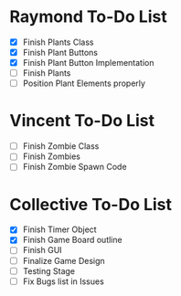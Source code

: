 # Raymond To-Do List
- [x] Finish Plants Class
- [x] Finish Plant Buttons
- [x] Finish Plant Button Implementation
- [ ] Finish Plants
- [ ] Position Plant Elements properly

# Vincent To-Do List
- [ ] Finish Zombie Class
- [ ] Finish Zombies
- [ ] Finish Zombie Spawn Code

# Collective To-Do List
- [x] Finish Timer Object
- [x] Finish Game Board outline
- [ ] Finish GUI
- [ ] Finalize Game Design 
- [ ] Testing Stage
- [ ] Fix Bugs list in Issues
